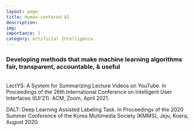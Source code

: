 ```yaml
---
layout: page
title: Human-centered AI
description:
img:
importance: 1
category: Artificial Intelligence
---
```


<h3>Developing methods that make machine learning algorithms fair, transparent, accountable, & useful</h3>
<br>
LectYS: A System for Summarizing Lecture Videos on YouTube. In Proceedings of the 26th International Conference on Intelligent User Interfaces (IUI'21). ACM, Zoom, April 2021.

DALT: Deep Learning Assisted Labeling Task. In Proceedings of the 2020 Summer Conference of the Korea Multimedia Society (KMMS), Jeju, Koera, August 2020.
